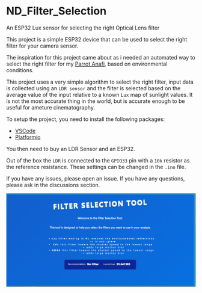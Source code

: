 # ND_Filter_Selection

An ESP32 Lux sensor for selecting the right Optical Lens filter

This project is a simple ESP32 device that can be used to select the right filter for your camera sensor.

The inspiration for this project came about as i needed an automated way to select the right filter for my [Parrot Anafi](https://www.parrot.com/en/drones/anafi), based on environmental conditions.

This project uses a very simple algorithm to select the right filter, input data is collected using an `LDR sensor` and the filter is selected based on the average value of the input relative to a known `Lux` map of sunlight values. It is not the most accurate thing in the world, but is accurate enough to be useful for ameture cinematography.

To setup the project, you need to install the following packages:

- [VSCode](https://code.visualstudio.com/download)
- [Platformio](https://platformio.org/)

You then need to buy an LDR Sensor and an ESP32.

Out of the box the `LDR` is connected to the `GPIO33` pin with a `10k` resistor as the reference resistance. These settings can be changed in the `.ino` file.

If you have any issues, please open an issue. If you have any questions, please ask in the discussions section.

![Front End](assets/images/front_end.png)